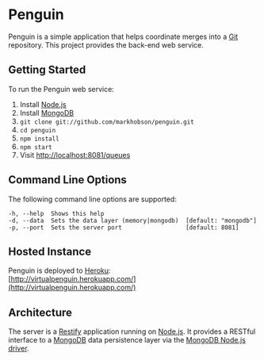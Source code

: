 Penguin
=======

Penguin is a simple application that helps coordinate merges into a [Git](http://git-scm.com/) repository.  This project
provides the back-end web service.

Getting Started
---------------

To run the Penguin web service:

1. Install [Node.js](http://nodejs.org/)
2. Install [MongoDB](http://docs.mongodb.org/manual/installation/)
3. `git clone git://github.com/markhobson/penguin.git`
4. `cd penguin`
5. `npm install`
6. `npm start`
7. Visit [http://localhost:8081/queues](http://localhost:8081/queues)

Command Line Options
--------------------

The following command line options are supported:

	-h, --help  Shows this help
	-d, --data  Sets the data layer (memory|mongodb)  [default: "mongodb"]
	-p, --port  Sets the server port                  [default: 8081]

Hosted Instance
---------------

Penguin is deployed to [Heroku](http://www.heroku.com/):  
[http://virtualpenguin.herokuapp.com/](http://virtualpenguin.herokuapp.com/)

Architecture
------------

The server is a [Restify](http://mcavage.github.com/node-restify/) application running on [Node.js](http://nodejs.org/).
It provides a RESTful interface to a [MongoDB](http://www.mongodb.org/) data persistence layer via the
[MongoDB Node.js driver](http://mongodb.github.com/node-mongodb-native/).
